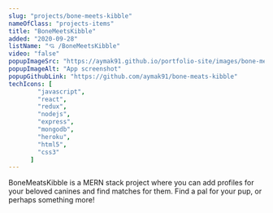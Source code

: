 ```yaml
---
slug: "projects/bone-meets-kibble"
nameOfClass: "projects-items"
title: "BoneMeetsKibble"
added: "2020-09-28"
listName: "💘 /BoneMeetsKibble"
video: "false"
popupImageSrc: "https://aymak91.github.io/portfolio-site/images/bone-meats-kibble.gif"
popupImageAlt: "App screenshot"
popupGithubLink: "https://github.com/aymak91/bone-meats-kibble"
techIcons: [
        "javascript",
        "react",
        "redux",
        "nodejs",
        "express",
        "mongodb",
        "heroku",
        "html5",
        "css3"
      ]
---
```


BoneMeatsKibble is a MERN stack project where you can add profiles for your beloved canines and find matches for them. Find a pal for your pup, or perhaps something more!